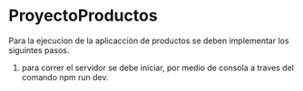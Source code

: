 # ProyectoProductos

Para la ejecucion de la aplicacciòn de productos se deben implementar los siguintes pasos.

1. para correr el servidor se debe iniciar, por medio de consola a traves del comando npm run dev.
